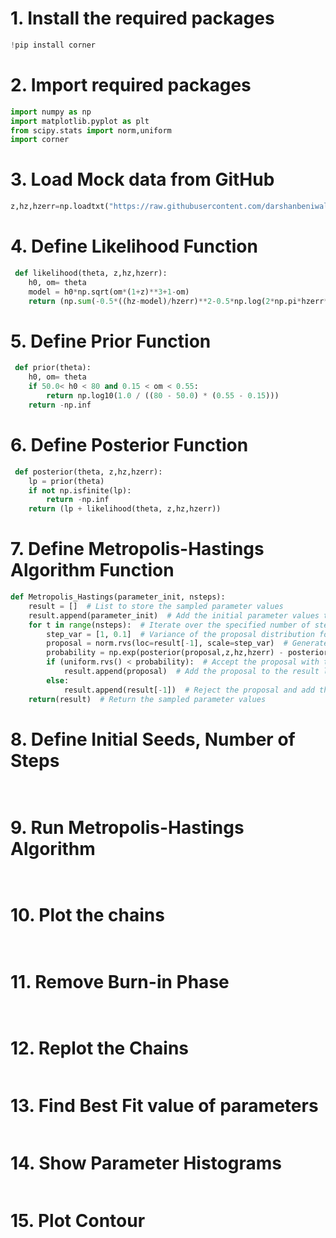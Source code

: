 # 1. Install the required packages
 
```python  
!pip install corner
```
# 2. Import required packages

```python
import numpy as np
import matplotlib.pyplot as plt
from scipy.stats import norm,uniform
import corner
```
# 3. Load Mock data from GitHub

```python
z,hz,hzerr=np.loadtxt("https://raw.githubusercontent.com/darshanbeniwal/Data_to_Discovery_ASTROCOSMOCON_SGT_2023/main/Hubble_30.txt",unpack=True)
```
# 4. Define Likelihood Function

```python
 def likelihood(theta, z,hz,hzerr):
    h0, om= theta
    model = h0*np.sqrt(om*(1+z)**3+1-om)
    return (np.sum(-0.5*((hz-model)/hzerr)**2-0.5*np.log(2*np.pi*hzerr**2)))
```
# 5. Define Prior Function

```python
 def prior(theta):
    h0, om= theta
    if 50.0< h0 < 80 and 0.15 < om < 0.55:
        return np.log10(1.0 / ((80 - 50.0) * (0.55 - 0.15)))
    return -np.inf
```
# 6. Define Posterior Function

```python
 def posterior(theta, z,hz,hzerr):
    lp = prior(theta)
    if not np.isfinite(lp):
        return -np.inf
    return (lp + likelihood(theta, z,hz,hzerr))
```
# 7. Define Metropolis-Hastings Algorithm Function

```python
def Metropolis_Hastings(parameter_init, nsteps):
    result = []  # List to store the sampled parameter values
    result.append(parameter_init)  # Add the initial parameter values to the result list
    for t in range(nsteps):  # Iterate over the specified number of steps
        step_var = [1, 0.1]  # Variance of the proposal distribution for each parameter
        proposal = norm.rvs(loc=result[-1], scale=step_var)  # Generate a proposal parameter value from a normal distribution
        probability = np.exp(posterior(proposal,z,hz,hzerr) - posterior(result[-1],z,hz,hzerr))  # Calculate the acceptance probability
        if (uniform.rvs() < probability):  # Accept the proposal with the acceptance probability
            result.append(proposal)  # Add the proposal to the result list
        else:
            result.append(result[-1])  # Reject the proposal and add the previous parameter value to the result list
    return(result)  # Return the sampled parameter values
```
# 8. Define Initial Seeds, Number of Steps

```python
 
```
# 9. Run Metropolis-Hastings Algorithm

```python
 
```
# 10. Plot the chains

```python
 
```
# 11. Remove Burn-in Phase

```python


```

```python

```
# 12. Replot the Chains

```python


```
# 13. Find Best Fit value of parameters

```python

```
# 14. Show Parameter Histograms

```python

```
# 15. Plot Contour

```python

```
